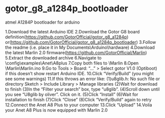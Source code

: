 # gotor_g8_a1284p_bootloader
atmel A1284P bootloader for arduino

1.Download the latest Arduino IDE
2.Download the Gotor G8 board definition(https://github.com/GotorOfficial/gotor_g8_a1284p)
or(https://github.com/GotorOfficial/gotor_g8_a1284p_bootloader)
3.Follow the readme (i.e. place it in My Documents\Arduino\hardware)
4.Download the latest Marlin 2.0 firmware(https://github.com/GotorOfficial/Marlin)
5.Extract the downloaded archive
6.Navigate to \config\examples\Anet\A8plus
7.Copy both files to \Marlin
8.Open \Marlin\Marlin.ino
9.Go to Tools > Board: “…” > Select gotor V1.0 (Optiboot) if this doesn’t show restart Arduino IDE.
10.Click “Verify/Build” (you might see some warnings)
11.If this throws an error like:
(1)u8glib.h: No such file or directory
Sketch > Include Library > Manage libraries
(2)Wait for download to finish
(3)In the “Filter your search” box, type “u8glib”.
(4)Scroll down until you see “U8glib by oliver”. Click on it.
(5)Click “Install”
(6)Wait for installation to finish
(7)Click “Close”
(8)Click “Verify/Build” again to retry
12.Connect the Anet A8 Plus to your computer
13.Click “Upload”
14.Voila your Anet A8 Plus is now equipped with Marlin 2.0

